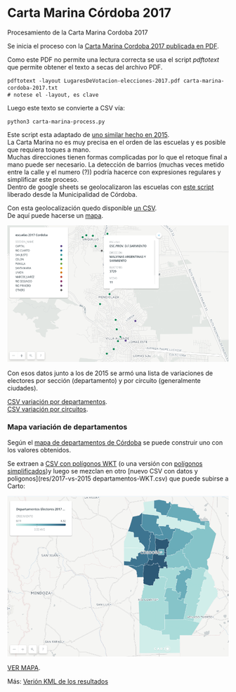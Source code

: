# Carta Marina Córdoba 2017

Procesamiento de la Carta Marina Cordoba 2017

Se inicia el proceso con la [Carta Marina Cordoba 2017 publicada en PDF](res/LugaresDeVotacion-elecciones-2017.pdf).  

Como este PDF no permite una lectura correcta se usa el script _pdftotext_ que permite obtener el texto a secas del archivo PDF.  

```
pdftotext -layout LugaresDeVotacion-elecciones-2017.pdf carta-marina-cordoba-2017.txt
# notese el -layout, es clave
```
Luego este texto se convierte a CSV vía:  

```
python3 carta-marina-process.py
```
Este script esta adaptado de [uno similar hecho en 2015](https://github.com/OpenDataCordoba/elecciones2015/blob/master/resources/carta-marina/CartaMarinaProcess.py).  
La Carta Marina no es muy precisa en el orden de las escuelas y es posible que requiera toques a mano.  
Muchas direcciones tienen formas complicadas por lo que el retoque final a mano puede ser necesario. La detección de barrios (muchas veces metido entre la calle y el numero (?)) podría hacerce con expresiones regulares y simplificar este proceso.   
Dentro de google sheets se geolocalizaron las escuelas con [este script](https://github.com/ModernizacionMuniCBA/muni-google-util-app-scripts/tree/master/geolocalizar%20desde%20direccion) liberado desde la Municipalidad de Córdoba.  

Con esta geolocalización quedo disponible [un CSV](res/escuelas-elecciones-2017-cordoba-Geolocalizada.csv).  
De aquí puede hacerse un [mapa](https://hudson.carto.com/builder/830a70f8-82b0-4834-8410-81d0ebc44064/embed).  

![Escuelas geo](img/Escuelas-geo.png)

Con esos datos junto a los de 2015 se armó una lista de variaciones de electores por sección (departamento) y por circuito (generalmente ciudades).  

[CSV variación por departamentos](res/Electores-2017-vs-2015-por-departamentos.csv).  
[CSV variación por circuitos](res/Electores-2017-vs-2015-por-Circuitos.csv).  


### Mapa variación de departamentos

Según el [mapa de departamentos de Córdoba](https://www.google.com/maps/d/view?mid=1v7Nc5p2DMDJZuZspiUaYKO-jvKA) se puede construir uno con los valores obtenidos.  

Se extraen a [CSV con polígonos WKT](res/Departamentos_Provincia_de_Córdoba_2010.csv) (o una versión con [polígonos simplificados](res/Departamentos_Provincia_de_Córdoba_2010-SIMPLIFICADO.csv))y luego se mezclan en otro [nuevo CSV con datos y poligonos](res/2017-vs-2015 departamentos-WKT.csv) que puede subirse a Carto:   

![Crecimiento-padrones-por-departamentos](img/Crecimiento-padrones-por-departamentos.png)

[VER MAPA](https://hudson.carto.com/builder/bbae0c77-1d33-40e3-b8c0-4876df33a4c4/embed).  

Más: [Verión KML de los resultados](res/Departamentos-Cordoba-2015-vs-2017.kml)